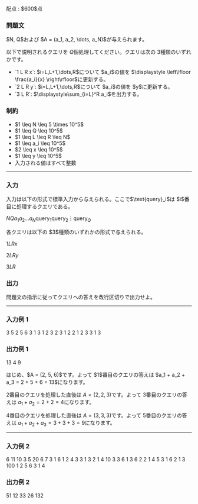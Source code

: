 
<div>

<span>

<span>

<p>
配点 : $600$点
</p>

<div>

<section>

### **問題文**

<p>
$N, Q$および $A = (a_1, a_2, \dots, a_N)$が与えられます。

以下で説明されるクエリを $Q$個処理してください。クエリは次の $3$種類のいずれかです。
</p>

<ul>

<li>
`1 L R x`: $i=L,L+1,\dots,R$について $a_i$の値を $\displaystyle \left\lfloor \frac{a_i}{x} \right\rfloor$に更新する。
</li>

<li>
`2 L R y`: $i=L,L+1,\dots,R$について $a_i$の値を $y$に更新する。
</li>

<li>
`3 L R`: $\displaystyle\sum_{i=L}^R a_i$を出力する。
</li>

</ul>

</section>

</div>

<div>

<section>

### **制約**

<ul>

<li>
$1 \leq N \leq 5 \times 10^5$
</li>

<li>
$1 \leq Q \leq 10^5$
</li>

<li>
$1 \leq L \leq R \leq N$
</li>

<li>
$1 \leq a_i \leq 10^5$
</li>

<li>
$2 \leq x \leq 10^5$
</li>

<li>
$1 \leq y \leq 10^5$
</li>

<li>
入力される値はすべて整数
</li>

</ul>

</section>

</div>

---

<div>

<div>

<section>

### **入力**

<p>
入力は以下の形式で標準入力から与えられる。ここで$\text{query}_i$は $i$番目に処理するクエリである。
</p>

<div>

$N$$Q$$a_1$$a_2$$\dots$$a_N$$\text{query}_1$$\text{query}_2$$\vdots$$\text{query}_Q$
</div>

<p>
各クエリは以下の $3$種類のいずれかの形式で与えられる。
</p>

<div>

$1$$L$$R$$x$
</div>

<div>

$2$$L$$R$$y$
</div>

<div>

$3$$L$$R$
</div>

</section>

</div>

<div>

<section>

### **出力**

<p>
問題文の指示に従ってクエリへの答えを改行区切りで出力せよ。
</p>

</section>

</div>

</div>

---

<div>

<section>

### **入力例 1**

<div>

3 5
2 5 6
3 1 3
1 2 3 2
3 1 2
2 1 2 3
3 1 3

</div>

</section>

</div>

<div>

<section>

### **出力例 1**

<div>

13
4
9

</div>

<p>
はじめ、$A = (2, 5, 6)$です。よって $1$番目のクエリの答えは $a_1 + a_2 + a_3 = 2 + 5 + 6 = 13$になります。

$2$番目のクエリを処理した直後は $A = (2, 2, 3)$です。よって $3$番目のクエリの答えは $a_1 + a_2 = 2 + 2 = 4$になります。

$4$番目のクエリを処理した直後は $A = (3, 3, 3)$です。よって $5$番目のクエリの答えは $a_1 + a_2 + a_3 = 3 + 3 + 3 = 9$になります。
</p>

</section>

</div>

---

<div>

<section>

### **入力例 2**

<div>

6 11
10 3 5 20 6 7
3 1 6
1 2 4 3
3 1 3
2 1 4 10
3 3 6
1 3 6 2
2 1 4 5
3 1 6
2 1 3 100
1 2 5 6
3 1 4

</div>

</section>

</div>

<div>

<section>

### **出力例 2**

<div>

51
12
33
26
132

</div>

</section>

</div>

</span>

</span>

</div>

